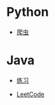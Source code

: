 # Python

- [爬虫]()

# Java

- [练习](https://github.com/A11Might/SomePracticeCode/blob/master/practicecode.md)

- [LeetCode](https://github.com/A11Might/SomePracticeCode/blob/master/leetcode.md)
